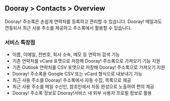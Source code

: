 ## Dooray > Contacts > Overview

Dooray! 주소록은 손쉽게 연락처를 등록하고 관리할 수 있습니다.
Dooray! 메일과도 연동되서 최근 사용 주소를 제공하고 주소록에서 활용할 수 있습니다. 

### 서비스 특장점 

- 이름, 이메일, 전번호, 회사 소속, 메모 등 연락처 검색 기능 
- 기존 연락처를 vCard 포맷으로 저장해 Dooray! 주소록으로 가져오기 기능 지원
- 기존 Outlook 연락처를 CSV 포맷으로 저장해 Dooray! 주소록으로 가져오기 지원
- Dooray! 주소록을 Google CSV 또는 vCard 형식으로 내보내기 가능 
- 최근 사용 주소를 Dooray! 주소록에서 자동 수집, 목록으로 제공 
- 최근 사용 주소를 메일 수신인, 참조인에서 자동 완성으로 노출하여 편의 제공 
- Dooray! 주소록 정보로 Dooray!서비스 내 외부 사용자 프로필 정보로 활용  
